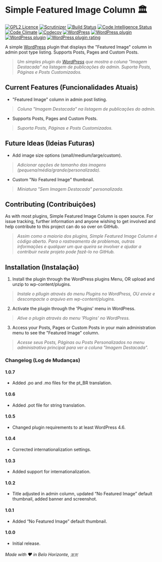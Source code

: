 # Simple Featured Image Column 🏛️
[![GPL2 Licence](https://img.shields.io/badge/License-GPL2-blue.svg)](LICENSE) [![Scrutinizer](https://img.shields.io/scrutinizer/g/dedevillela/Simple-Featured-Image-Column.svg)](https://scrutinizer-ci.com/g/dedevillela/Simple-Featured-Image-Column/) [![Build Status](https://travis-ci.org/dedevillela/Simple-Featured-Image-Column.svg?branch=master)](https://travis-ci.org/dedevillela/Simple-Featured-Image-Column) [![Code Intelligence Status](https://scrutinizer-ci.com/g/dedevillela/Simple-Featured-Image-Column/badges/code-intelligence.svg?b=master)](https://scrutinizer-ci.com/code-intelligence) [![Code Climate](https://codeclimate.com/github/dedevillela/Simple-Featured-Image-Column.png)](https://codeclimate.com/github/dedevillela/Simple-Featured-Image-Column) [![Codecov](https://img.shields.io/codecov/c/github/dedevillela/Simple-Featured-Image-Column.svg)](https://codecov.io/gh/dedevillela/Simple-Featured-Image-Column) [![WordPress](https://img.shields.io/wordpress/v/simple-featured-image-column.svg)](https://wordpress.org/plugins/simple-featured-image-column/) [![WordPress plugin](https://img.shields.io/wordpress/plugin/v/simple-featured-image-column.svg)](https://wordpress.org/plugins/simple-featured-image-column/) [![WordPress plugin](https://img.shields.io/wordpress/plugin/dt/simple-featured-image-column.svg)](https://wordpress.org/plugins/simple-featured-image-column/) [![WordPress plugin rating](https://img.shields.io/wordpress/plugin/r/simple-featured-image-column.svg)](https://wordpress.org/support/plugin/simple-featured-image-column/reviews/)

A simple [WordPress](https://wordpress.org "Blog Tool, Publishing Platform, and CMS - WordPress") plugin that displays the "Featured Image" column in admin post type listing. Supports Posts, Pages and Custom Posts.
> *Um simples plugin do [WordPress](https://wordpress.org "Blog Tool, Publishing Platform, and CMS - WordPress") que mostra a coluna "Imagem Destacada" na listagem de publicações do admin. Suporta Posts, Páginas e Posts Customizados.*

## Current Features (Funcionalidades Atuais)
- "Featured Image" column in admin post listing.
> *Coluna "Imagem Destacada" na listagem de publicações do admin.*
- Supports Posts, Pages and Custom Posts. 
> *Suporta Posts, Páginas e Posts Customizados.*

## Future Ideas (Ideias Futuras)
- Add image size options (small/medium/large/custom).
> *Adicionar opções de tamanho das imagens (pequena/média/grande/personalizada).*
- Custom "No Featured Image" thumbnail.
> *Miniatura "Sem Imagem Destacada" personalizada.*

## Contributing (Contribuições)
As with most plugins, Simple Featured Image Column is open source. For issue tracking, further information and anyone wishing to get involved and help contribute to this project can do so over on GitHub.
> *Assim como a maioria dos plugins, Simple Featured Image Column é código aberto. Para o rastreamento de problemas, outras informações e qualquer um que queira se involver e ajudar a contribuir neste projeto pode fazê-lo no GitHub.*

## Installation (Instalação)
1. Install the plugin through the WordPress plugins Menu, OR upload and unzip to wp-content/plugins.
> *Instale o pllugin através do menu Plugins no WordPress, OU envie e descompacte o arquivo em wp-content/plugins.*
2. Activate the plugin through the 'Plugins' menu in WordPress.
> *Ative o plugin através do menu 'Plugins' no WordPress.*
3. Access your Posts, Pages or Custom Posts in your main administration menu to see the "Featured Image" column.
> *Acesse seus Posts, Páginas ou Posts Personalizados no menu administrativo principal para ver a coluna "Imagem Destacada".*

### Changelog (Log de Mudanças)

#### 1.0.7
* Added .po and .mo files for the pt_BR translation.

#### 1.0.6
* Added .pot file for string translation.

#### 1.0.5
* Changed plugin requirements to at least WordPress 4.6.

#### 1.0.4
* Corrected internationalization settings.

#### 1.0.3
* Added support for internationalization.

#### 1.0.2
* Title adjusted in admin column, updated “No Featured Image” default thumbnail, added banner and screenshot.

#### 1.0.1
* Added “No Featured Image” default thumbnail.

#### 1.0.0
* Initial release.

###### _Made with ❤️ in Belo Horizonte, 🇧🇷_
